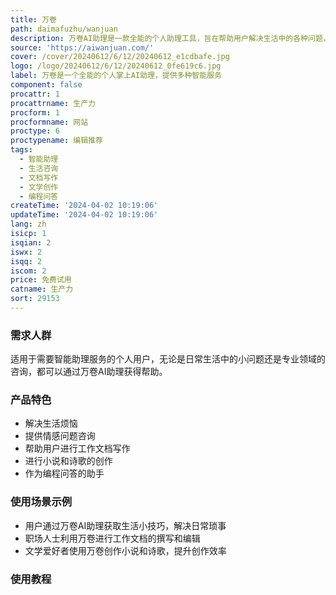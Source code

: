 ```yaml
---
title: 万卷
path: daimafuzhu/wanjuan
description: 万卷AI助理是一款全能的个人助理工具，旨在帮助用户解决生活中的各种问题，提供情感咨询、工作文档写作、文学创作以及编程问答等多方面的服务。
source: 'https://aiwanjuan.com/'
cover: /cover/20240612/6/12/20240612_e1cdbafe.jpg
logo: /logo/20240612/6/12/20240612_0fe619c6.jpg
label: 万卷是一个全能的个人掌上AI助理，提供多种智能服务
component: false
procattr: 1
procattrname: 生产力
procform: 1
procformname: 网站
proctype: 6
proctypename: 编辑推荐
tags:
  - 智能助理
  - 生活咨询
  - 文档写作
  - 文学创作
  - 编程问答
createTime: '2024-04-02 10:19:06'
updateTime: '2024-04-02 10:19:06'
lang: zh
isicp: 1
isqian: 2
iswx: 2
isqq: 2
iscom: 2
price: 免费试用
catname: 生产力
sort: 29153
---
```




### 需求人群
适用于需要智能助理服务的个人用户，无论是日常生活中的小问题还是专业领域的咨询，都可以通过万卷AI助理获得帮助。

### 产品特色
- 解决生活烦恼
- 提供情感问题咨询
- 帮助用户进行工作文档写作
- 进行小说和诗歌的创作
- 作为编程问答的助手

### 使用场景示例
- 用户通过万卷AI助理获取生活小技巧，解决日常琐事
- 职场人士利用万卷进行工作文档的撰写和编辑
- 文学爱好者使用万卷创作小说和诗歌，提升创作效率

### 使用教程


  

